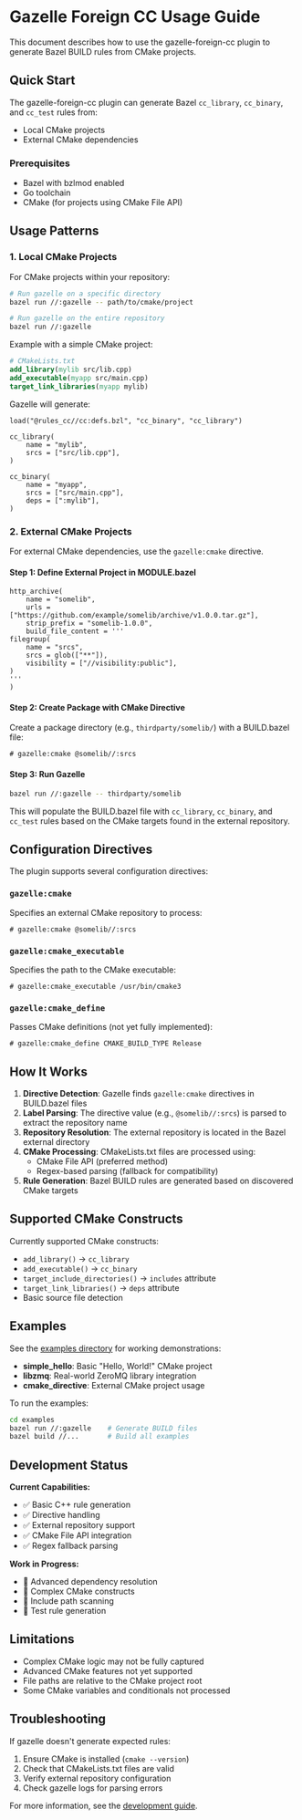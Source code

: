 # Gazelle Foreign CC Usage Guide

This document describes how to use the gazelle-foreign-cc plugin to generate Bazel BUILD rules from CMake projects.

## Quick Start

The gazelle-foreign-cc plugin can generate Bazel `cc_library`, `cc_binary`, and `cc_test` rules from:
- Local CMake projects
- External CMake dependencies

### Prerequisites

- Bazel with bzlmod enabled
- Go toolchain
- CMake (for projects using CMake File API)

## Usage Patterns

### 1. Local CMake Projects

For CMake projects within your repository:

```bash
# Run gazelle on a specific directory
bazel run //:gazelle -- path/to/cmake/project

# Run gazelle on the entire repository
bazel run //:gazelle
```

Example with a simple CMake project:
```cmake
# CMakeLists.txt
add_library(mylib src/lib.cpp)
add_executable(myapp src/main.cpp)
target_link_libraries(myapp mylib)
```

Gazelle will generate:
```starlark
load("@rules_cc//cc:defs.bzl", "cc_binary", "cc_library")

cc_library(
    name = "mylib",
    srcs = ["src/lib.cpp"],
)

cc_binary(
    name = "myapp",
    srcs = ["src/main.cpp"],
    deps = [":mylib"],
)
```

### 2. External CMake Projects

For external CMake dependencies, use the `gazelle:cmake` directive.

#### Step 1: Define External Project in MODULE.bazel

```starlark
http_archive(
    name = "somelib",
    urls = ["https://github.com/example/somelib/archive/v1.0.0.tar.gz"],
    strip_prefix = "somelib-1.0.0",
    build_file_content = '''
filegroup(
    name = "srcs",
    srcs = glob(["**"]),
    visibility = ["//visibility:public"],
)
'''
)
```

#### Step 2: Create Package with CMake Directive

Create a package directory (e.g., `thirdparty/somelib/`) with a BUILD.bazel file:

```starlark
# gazelle:cmake @somelib//:srcs
```

#### Step 3: Run Gazelle

```bash
bazel run //:gazelle -- thirdparty/somelib
```

This will populate the BUILD.bazel file with `cc_library`, `cc_binary`, and `cc_test` rules based on the CMake targets found in the external repository.

## Configuration Directives

The plugin supports several configuration directives:

### `gazelle:cmake`
Specifies an external CMake repository to process:
```starlark
# gazelle:cmake @somelib//:srcs
```

### `gazelle:cmake_executable`
Specifies the path to the CMake executable:
```starlark
# gazelle:cmake_executable /usr/bin/cmake3
```

### `gazelle:cmake_define`
Passes CMake definitions (not yet fully implemented):
```starlark
# gazelle:cmake_define CMAKE_BUILD_TYPE Release
```

## How It Works

1. **Directive Detection**: Gazelle finds `gazelle:cmake` directives in BUILD.bazel files
2. **Label Parsing**: The directive value (e.g., `@somelib//:srcs`) is parsed to extract the repository name
3. **Repository Resolution**: The external repository is located in the Bazel external directory
4. **CMake Processing**: CMakeLists.txt files are processed using:
   - CMake File API (preferred method)
   - Regex-based parsing (fallback for compatibility)
5. **Rule Generation**: Bazel BUILD rules are generated based on discovered CMake targets

## Supported CMake Constructs

Currently supported CMake constructs:
- `add_library()` → `cc_library`
- `add_executable()` → `cc_binary`  
- `target_include_directories()` → `includes` attribute
- `target_link_libraries()` → `deps` attribute
- Basic source file detection

## Examples

See the [examples directory](examples/) for working demonstrations:
- **simple_hello**: Basic "Hello, World!" CMake project
- **libzmq**: Real-world ZeroMQ library integration
- **cmake_directive**: External CMake project usage

To run the examples:
```bash
cd examples
bazel run //:gazelle    # Generate BUILD files
bazel build //...       # Build all examples
```

## Development Status

**Current Capabilities:**
- ✅ Basic C++ rule generation
- ✅ Directive handling
- ✅ External repository support
- ✅ CMake File API integration
- ✅ Regex fallback parsing

**Work in Progress:**
- 🚧 Advanced dependency resolution
- 🚧 Complex CMake constructs
- 🚧 Include path scanning
- 🚧 Test rule generation

## Limitations

- Complex CMake logic may not be fully captured
- Advanced CMake features not yet supported
- File paths are relative to the CMake project root
- Some CMake variables and conditionals not processed

## Troubleshooting

If gazelle doesn't generate expected rules:
1. Ensure CMake is installed (`cmake --version`)
2. Check that CMakeLists.txt files are valid
3. Verify external repository configuration
4. Check gazelle logs for parsing errors

For more information, see the [development guide](CLAUDE.md).